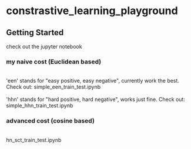 # constrastive_learning_playground



<!-- GETTING STARTED -->
## Getting Started
check out the jupyter notebook


### my naive cost (Euclidean based)
<br>'een' stands for "easy positive, easy negative", currently work the best. Check out: simple_een_train_test.ipynb</br>
<br>'hhn' stands for "hard positive, hard negative", works just fine. Check out: simple_hhn_train_test.ipynb</br>

### advanced cost (cosine based)
<br> hn_sct_train_test.ipynb</br>



